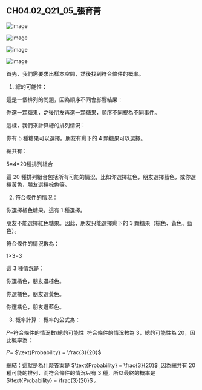 ## CH04.02_Q21_05_張育菁 

![image](https://github.com/user-attachments/assets/c3dc96c0-d8c7-4c02-9b2d-c0386f0d6a54)

![image](https://github.com/user-attachments/assets/468895de-d040-4960-b84a-77e77ac0d68e)

![image](https://github.com/user-attachments/assets/cbaecb12-c13a-40dd-b8fa-a96c1774fecc)

![image](https://github.com/user-attachments/assets/1cac11a7-8f1a-44fe-8bb8-69be91d0ece5)





首先，我們需要求出樣本空間，然後找到符合條件的概率。

1. 總的可能性：
   
這是一個排列的問題，因為順序不同會影響結果：

你選一顆糖果，之後朋友再選一顆糖果，順序不同視為不同事件。

這樣，我們來計算總的排列情況：

你有 5 種糖果可以選擇。朋友有剩下的 4 顆糖果可以選擇。

總共有：

5×4=20種排列組合

這 20 種排列組合包括所有可能的情況，比如你選擇紅色，朋友選擇藍色，或你選擇黃色，朋友選擇棕色等。

2. 符合條件的情況：

你選擇橘色糖果。這有 1 種選擇。

朋友不能選擇紅色糖果。因此，朋友只能選擇剩下的 3 顆糖果（棕色、黃色、藍色）。

符合條件的情況數為：

1×3=3

這 3 種情況是：

你選橘色，朋友選棕色。

你選橘色，朋友選黃色。

你選橘色，朋友選藍色。


3. 概率計算：
概率的公式為：

𝑃=符合條件的情況數/總的可能性
​
 符合條件的情況數為 3，總的可能性為 20，因此概率為：

𝑃= $\text{Probability} = \frac{3}{20}$

​總結：這就是為什麼答案是 $\text{Probability} = \frac{3}{20}$ ,因為總共有 20 種可能的排列，而符合條件的情況只有 3 種，所以最終的概率是 $\text{Probability} = \frac{3}{20}$
​
 。

